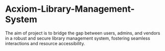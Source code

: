 # Acxiom-Library-Management-System
The aim of project  is to bridge the gap between users, admins, and vendors in a robust and secure library management system, fostering seamless interactions and resource accessibility.
